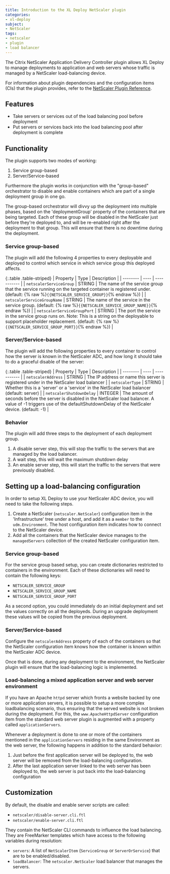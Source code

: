 ```yaml
---
title: Introduction to the XL Deploy NetScaler plugin
categories:
- xl-deploy
subject:
- NetScaler
tags:
- netscaler
- plugin
- load balancer
---
```


The Citrix NetScaler Application Delivery Controller plugin allows XL Deploy to manage deployments to application and web servers whose traffic is managed by a NetScaler load-balancing device.

For information about plugin dependencies and the configuration items (CIs) that the plugin provides, refer to the [NetScaler Plugin Reference](/xl-deploy-netscaler-plugin/latest/netscalerPluginManual.html).

## Features

* Take servers or services out of the load balancing pool before deployment
* Put servers or services back into the load balancing pool after deployment is complete

## Functionality

The plugin supports two modes of working:

1. Service group-based
2. Server/Service-based

Furthermore the plugin works in conjunction with the "group-based" orchestrator to disable and enable containers which are part of a single deployment group in one go.

The group-based orchestrator will divvy up the deployment into multiple phases, based on the 'deploymentGroup' property of the containers that are being targeted. Each of these group will be disabled in the NetScaler just before they're deployed to, and will be re-enabled right after the deployment to that group. This will ensure that there is no downtime during the deployment.

### Service group-based

The plugin will add the following 4 properties to every deployable and deployed to control which service in which service group this deployed affects.

{:.table .table-striped}
| Property | Type | Description |
| -------- | ---- | ----------- |
| `netscalerServiceGroup` | STRING | The name of the service group that the service running on the targeted container is registered under. (default: {% raw %}`{{NETSCALER_SERVICE_GROUP}}`{% endraw %}) |
| `netscalerServiceGroupName` | STRING | The name of the service in the service group. (default: {% raw %}`{{NETSCALER_SERVICE_GROUP_NAME}}`{% endraw %}) |
| `netscalerServiceGroupPort` | STRING | The port the service in the service group runs on. Note: This is a string on the deployable to support placeholder replacement. (default: {% raw %}`{{NETSCALER_SERVICE_GROUP_PORT}}`{% endraw %}) |

### Server/Service-based

The plugin will add the following properties to every container to control how the server is known in the NetScaler ADC, and how long it should take to do a graceful disable of the server:

{:.table .table-striped}
| Property | Type | Description |
| -------- | ---- | ----------- |
| `netscalerAddress` | STRING | The IP address or name this server is registered under in the NetScaler load balancer |
| `netscalerType` | STRING | Whether this is a 'server' or a 'service' in the NetScaler load balancer (default: server) |
| `netscalerShutdownDelay` | INTEGER | The amount of seconds before the server is disabled in the NetScaler load balancer. A value of -1 triggers use of the defaultShutdownDelay of the NetScaler device. (default: -1) |

### Behavior

The plugin will add three steps to the deployment of each deployment group.

1. A disable server step, this will stop the traffic to the servers that are managed by the load balancer.
2. A wait step, this will wait the maximum shutdown delay
3. An enable server step, this will start the traffic to the servers that were previously disabled.

## Setting up a load-balancing configuration

In order to setup XL Deploy to use your NetScaler ADC device, you will need to take the following steps.

1. Create a NetScaler (`netscaler.NetScaler`) configuration item in the 'Infrastructure' tree under a host, and add it as a `member` to the `udm.Environment`. The host configuration item indicates how to connect to the NetScaler device.
2. Add all the containers that the NetScaler device manages to the `managedServers` collection of the created NetScaler configuration item.

### Service group-based

For the service group based setup, you can create dictionaries restricted to containers in the environment. Each of these dictionaries will need to contain the following keys:

- `NETSCALER_SERVICE_GROUP`
- `NETSCALER_SERVICE_GROUP_NAME`
- `NETSCALER_SERVICE_GROUP_PORT`

As a second option, you could immediately do an initial deployment and set the values correctly on all the deployeds. During an upgrade deployment these values will be copied from the previous deployment.

### Server/Service-based

Configure the `netscalerAddress` property of each of the containers so that the NetScaler configuration item knows how the container is known within the NetScaler ADC device.

Once that is done, during any deployment to the environment, the NetScaler plugin will ensure that the load-balancing logic is implemented.

### Load-balancing a mixed application server and web server environment

If you have an Apache `httpd` server which fronts a website backed by one or more application servers, it is possible to setup a more complex loadbalancing scenario, thus ensuring that the served website is not broken during the deployment. For this, the `www.ApacheHttpdServer` configuration item from the standard web server plugin is augmented with a property called `applicationServers`.

Whenever a deployment is done to one or more of the containers mentioned in the `applicationServers` residing in the same Environment as the web server, the following happens in addition to the standard behavior:

1. Just before the first application server will be deployed to, the web server will be removed from the load-balancing configuration.
2. After the last application server linked to the web server has been deployed to, the web server is put back into the load-balancing configuration

## Customization

By default, the disable and enable server scripts are called:

- `netscaler/disable-server.cli.ftl`
- `netscaler/enable-server.cli.ftl`

They contain the NetScaler CLI commands to influence the load balancing. They are FreeMarker templates which have access to the following variables during resolution:

- `servers`: A list of `NetScalerItem` (`ServiceGroup` or `ServerOrService`) that are to be enabled/disabled.
- `loadBalancer`: The `netscaler.NetScaler` load balancer that manages the servers.
